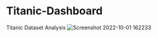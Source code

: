 # Titanic-Dashboard
Titanic Dataset Analysis
![Screenshot 2022-10-01 162233](https://user-images.githubusercontent.com/110452335/197773457-adc26f8f-91c8-4110-afac-af29e697e8fe.png)
